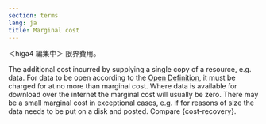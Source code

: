 ```yaml
---
section: terms
lang: ja
title: Marginal cost
---
```


＜higa4 編集中＞
限界費用。

The additional cost incurred by supplying a single copy of a resource, e.g. data. For data to be open according to the [Open Definition](/glossary/en/terms/open-definition/), it must be charged for at no more than marginal cost. Where data is available for download over the internet the marginal cost will usually be zero. There may be a small marginal cost in exceptional cases, e.g. if for reasons of size the data needs to be put on a disk and posted. Compare {cost-recovery}.
